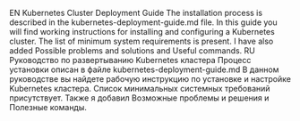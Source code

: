 EN
Kubernetes Cluster Deployment Guide
The installation process is described in the kubernetes-deployment-guide.md file.
In this guide you will find working instructions for installing and configuring a Kubernetes cluster. 
The list of minimum system requirements is present. I have also added Possible problems and solutions and Useful commands.
RU
Руководство по развертыванию Kubernetes кластера
Процесс установки описан в файле kubernetes-deployment-guide.md
В данном руководстве вы найдете рабочую инструкцию по установке и настройке Kubernetes кластера. 
Список минимальных системных требований присутствует. Также я добавил Возможные проблемы и решения и Полезные команды.

